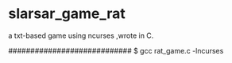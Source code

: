 # slarsar_game_rat
a txt-based game using ncurses ,wrote in C.


############################
$ gcc rat_game.c -lncurses 
